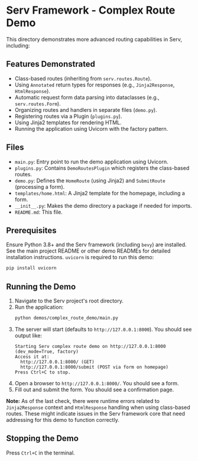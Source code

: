 # Serv Framework - Complex Route Demo

This directory demonstrates more advanced routing capabilities in Serv, including:

## Features Demonstrated

*   Class-based routes (inheriting from `serv.routes.Route`).
*   Using `Annotated` return types for responses (e.g., `Jinja2Response`, `HtmlResponse`).
*   Automatic request form data parsing into dataclasses (e.g., `serv.routes.Form`).
*   Organizing routes and handlers in separate files (`demo.py`).
*   Registering routes via a Plugin (`plugins.py`).
*   Using Jinja2 templates for rendering HTML.
*   Running the application using Uvicorn with the factory pattern.

## Files

*   `main.py`: Entry point to run the demo application using Uvicorn.
*   `plugins.py`: Contains `DemoRoutesPlugin` which registers the class-based routes.
*   `demo.py`: Defines the `HomeRoute` (using Jinja2) and `SubmitRoute` (processing a form).
*   `templates/home.html`: A Jinja2 template for the homepage, including a form.
*   `__init__.py`: Makes the demo directory a package if needed for imports.
*   `README.md`: This file.

## Prerequisites

Ensure Python 3.8+ and the Serv framework (including `bevy`) are installed. See the main project README or other demo READMEs for detailed installation instructions.
`uvicorn` is required to run this demo:

```bash
pip install uvicorn
```

## Running the Demo

1.  Navigate to the Serv project's root directory.
2.  Run the application:
    ```bash
    python demos/complex_route_demo/main.py
    ```
3.  The server will start (defaults to `http://127.0.0.1:8000`).
    You should see output like:
    ```
    Starting Serv complex route demo on http://127.0.0.1:8000 (dev_mode=True, factory)
    Access it at:
      http://127.0.0.1:8000/ (GET)
      http://127.0.0.1:8000/submit (POST via form on homepage)
    Press Ctrl+C to stop.
    ```
4.  Open a browser to `http://127.0.0.1:8000/`. You should see a form.
5.  Fill out and submit the form. You should see a confirmation page.

**Note:** As of the last check, there were runtime errors related to `Jinja2Response` context and `HtmlResponse` handling when using class-based routes. These might indicate issues in the Serv framework core that need addressing for this demo to function correctly.

## Stopping the Demo

Press `Ctrl+C` in the terminal. 